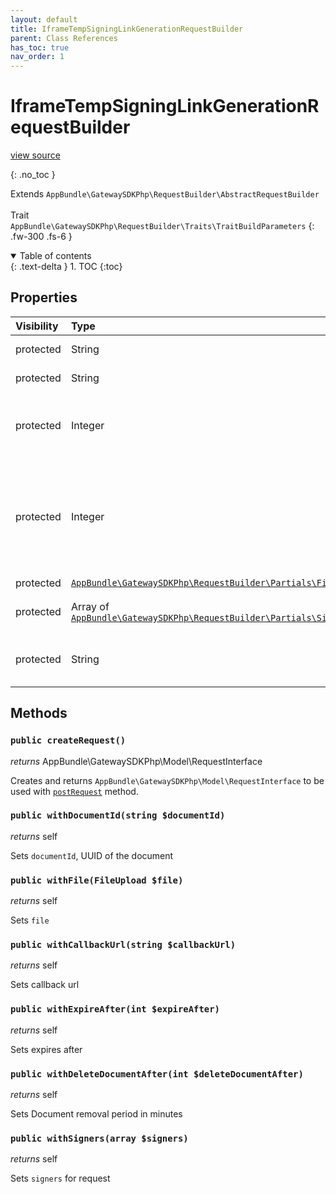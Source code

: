 ```yaml
---
layout: default
title: IframeTempSigningLinkGenerationRequestBuilder
parent: Class References
has_toc: true
nav_order: 1
---
```


# IframeTempSigningLinkGenerationRequestBuilder
[view source](https://github.com/Mark-Sign/gateway-sdk-php/blob/master/src/RequestBuilder/IframeTempSigningLinkGenerationRequestBuilder.php)

{: .no_toc }

Extends `AppBundle\GatewaySDKPhp\RequestBuilder\AbstractRequestBuilder` <br><br> Trait `AppBundle\GatewaySDKPhp\RequestBuilder\Traits\TraitBuildParameters`
{: .fw-300 .fs-6 }

<details open markdown="block">
  <summary>
    Table of contents
  </summary>
  {: .text-delta }
1. TOC
{:toc}
</details>

## Properties

| Visibility  | Type                                                                                                                              | Name                | Description                                                                     |
|:------------|:----------------------------------------------------------------------------------------------------------------------------------|:--------------------|:--------------------------------------------------------------------------------|
| protected   | String                                                                                                                            | documentId          | UUID of the document                                                            |
| protected   | String                                                                                                                            | callbackUrl         | Callback URL                                                                    |
| protected   | Integer                                                                                                                           | expireAfter         | Expiration period in minutes (default value is 30)                              |
| protected   | Integer                                                                                                                           | deleteDocumentAfter | Document removal period in minutes (should not be less than expire_after value) |
| protected   | [`AppBundle\GatewaySDKPhp\RequestBuilder\Partials\FileUpload`](/class-ref/GatewaySDKPhp/RequestBuilder/Partials/FileUpload.html)  | file                | File object                                                                     |
| protected   | Array of [`AppBundle\GatewaySDKPhp\RequestBuilder\Partials\Signer`](/class-ref/GatewaySDKPhp/RequestBuilder/Partials/Signer.html) | signers             | Array of signers object                                                         |
| protected   | String                                                                                                                            | language            | User interface language ('lt' or 'en')                                          |


## Methods

### `public createRequest()`

*returns* AppBundle\GatewaySDKPhp\Model\RequestInterface

Creates and returns `AppBundle\GatewaySDKPhp\Model\RequestInterface` to be used with [`postRequest`](/class-ref/GatewaySDKPhp/ConnectorInterface.html#public-postrequestappbundlegatewaysdkphpmodelrequestinterface-request) method.

### `public withDocumentId(string $documentId)`

*returns* self

Sets `documentId`, UUID of the document

### `public withFile(FileUpload $file)`

*returns* self

Sets `file`

### `public withCallbackUrl(string $callbackUrl)`

*returns* self

Sets callback url

### `public withExpireAfter(int $expireAfter)`

*returns* self

Sets expires after

### `public withDeleteDocumentAfter(int $deleteDocumentAfter)`

*returns* self

Sets Document removal period in minutes

### `public withSigners(array $signers)`

*returns* self

Sets `signers` for request
